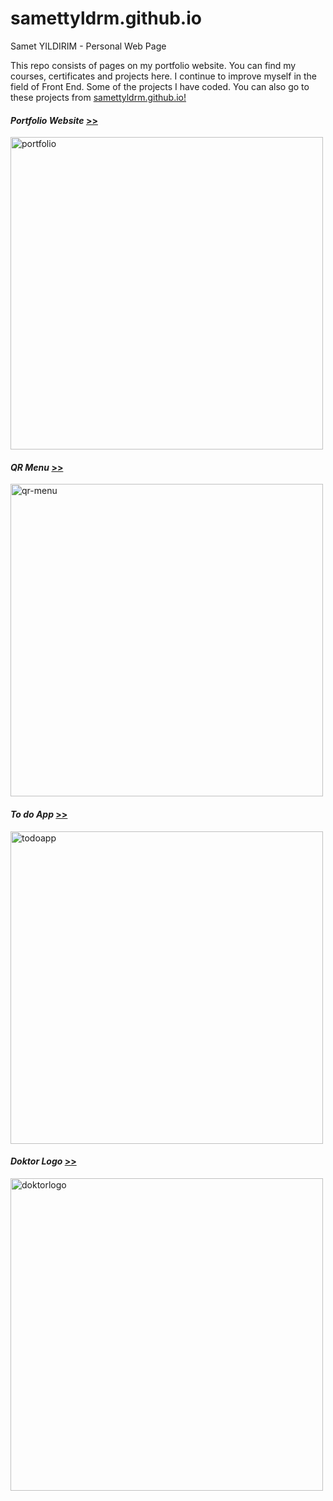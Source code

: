 # samettyldrm.github.io

Samet YILDIRIM - Personal Web Page

This repo consists of pages on my portfolio website. You can find my courses, certificates and projects here. I continue to improve myself in the field of Front End. Some of the projects I have coded. You can also go to these projects from <a href= "https://samettyldrm.github.io/index.html"> samettyldrm.github.io! </a>

<h4><i>Portfolio Website</i> <a href= "https://asamedyldrm.github.io/index.html"> >>  </a> </h4>
<img src="https://asamedyldrm.github.io/images/projects/portfolio-website.png" alt="portfolio" width="500px"/>

<h4><i>QR Menu</i> <a href= "https://asamedyldrm.github.io/front-end-projects/qrMenu/index.html"> >>  </a> </h4>
<img src="https://asamedyldrm.github.io/images/projects/qr-menu.png" alt="qr-menu" width="500px"/>

<h4><i>To do App</i> <a href= "https://asamedyldrm.github.io/front-end-projects/toDoList/index.html"> >>  </a> </h4>
<img src="https://asamedyldrm.github.io/images/projects/to-do-app.png" alt="todoapp" width="500px"/>

<h4><i>Doktor Logo</i> <a href= "https://asamedyldrm.github.io/doktorlogo/index.html"> >>  </a> </h4>
<img src="https://asamedyldrm.github.io/images/projects/doktorlogo-html-css.png" alt="doktorlogo" width="500px"/>







